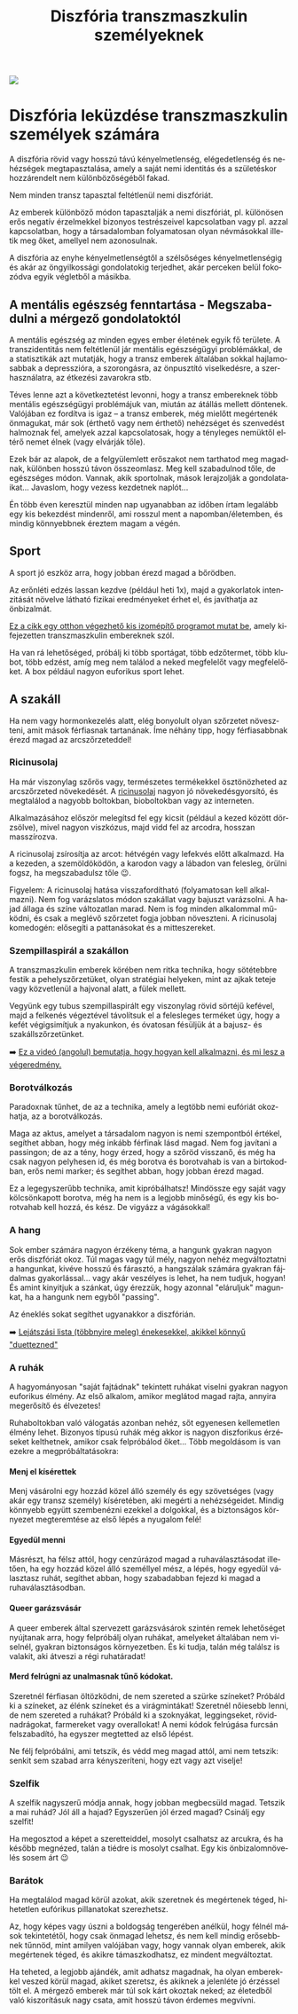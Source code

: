 ﻿---
title: "Diszfória transzmaszkulin személyeknek"
description: "Légy erős a nemi diszfória ellen! Tapasztalatok, különböző érzelmek és a szembenézés fontossága. Taktikák az átmenet kihívásainak kezelésére, segítség a közös szembenézésben."
lang: hu
---

<div class="header-image"><img src="assets/images/undraw_junior_soccer.svg" /></div>

# Diszfória leküzdése transzmaszkulin személyek számára

A diszfória rövid vagy hosszú távú kényelmetlenség, elégedetlenség és nehézségek megtapasztalása, amely a saját nemi identitás és a születéskor hozzárendelt nem különbözőségéből fakad.

Nem minden transz tapasztal feltétlenül nemi diszfóriát.

Az emberek különböző módon tapasztalják a nemi diszfóriát, pl. különösen erős negatív érzelmekkel bizonyos testrészeivel kapcsolatban vagy pl. azzal kapcsolatban, hogy a társadalomban folyamatosan olyan névmásokkal illetik meg őket, amellyel nem azonosulnak.

A diszfória az enyhe kényelmetlenségtől a szélsőséges kényelmetlenségig és akár az öngyilkossági gondolatokig terjedhet, akár perceken belül fokozódva egyik végletből a másikba.

## A mentális egészség fenntartása - Megszabadulni a mérgező gondolatoktól

A mentális egészség az minden egyes ember életének egyik fő területe. A transzidentitás nem feltétlenül jár mentális egészségügyi problémákkal, de a statisztikák azt mutatják, hogy a transz emberek általában sokkal hajlamosabbak a depresszióra, a szorongásra, az önpusztító viselkedésre, a szerhasználatra, az étkezési zavarokra stb.

Téves lenne azt a következtetést levonni, hogy a transz embereknek több mentális egészségügyi problémájuk van, miután az átállás mellett döntenek. Valójában ez fordítva is igaz – a transz emberek, még mielőtt megértenék önmagukat, már sok (érthető vagy nem érthető) nehézséget és szenvedést halmoznak fel, amelyek azzal kapcsolatosak, hogy a tényleges nemüktől eltérő nemet élnek (vagy elvárják tőle).

Ezek bár az alapok, de a felgyülemlett erőszakot nem tarthatod meg magadnak, különben hosszú távon összeomlasz. Meg kell szabadulnod tőle, de egészséges módon. Vannak, akik sportolnak, mások lerajzolják a gondolataikat... Javaslom, hogy vezess kezdetnek naplót...

Én több éven keresztül minden nap ugyanabban az időben írtam legalább egy kis bekezdést mindenről, ami rosszul ment a napomban/életemben, és mindig könnyebbnek éreztem magam a végén.

## Sport
A sport jó eszköz arra, hogy jobban érezd magad a bőrödben.

Az erőnléti edzés lassan kezdve (például heti 1x), majd a gyakorlatok intenzitását növelve látható fizikai eredményeket érhet el, és javíthatja az önbizalmát.

[Ez a cikk egy otthon végezhető kis izomépítő programot mutat be](/#/entry?id=maszkulinizalas-testedzes), amely kifejezetten transzmaszkulin embereknek szól.

Ha van rá lehetőséged, próbálj ki több sportágat, több edzőtermet, több klubot, több edzést, amíg meg nem találod a neked megfelelőt vagy megfelelőket. A box például nagyon euforikus sport lehet.

## A szakáll
Ha nem vagy hormonkezelés alatt, elég bonyolult olyan szőrzetet növeszteni, amit mások férfiasnak tartanának. Íme néhány tipp, hogy férfiasabbnak érezd magad az arcszőrzeteddel!


### Ricinusolaj
Ha már viszonylag szőrös vagy, természetes termékekkel ösztönözheted az arcszőrzeted növekedését. A [ricinusolaj](/#/entry?id=ricinusolaj) nagyon jó növekedésgyorsító, és megtalálod a nagyobb boltokban, bioboltokban vagy az interneten.

Alkalmazásához először melegítsd fel egy kicsit (például a kezed között dörzsölve), mivel nagyon viszkózus, majd vidd fel az arcodra, hosszan masszírozva.


A ricinusolaj zsírosítja az arcot: hétvégén vagy lefekvés előtt alkalmazd. Ha a kezeden, a szemöldöködön, a karodon vagy a lábadon van felesleg, örülni fogsz, ha megszabadulsz tőle 😉.


<div class="infobox warning">

Figyelem: A ricinusolaj hatása visszafordítható (folyamatosan kell alkalmazni). Nem fog varázslatos módon szakállat vagy bajuszt varázsolni. A hajad állaga és színe változatlan marad. Nem is fog minden alkalommal működni, és csak a meglévő szőrzetet fogja jobban növeszteni. A ricinusolaj komedogén: elősegíti a pattanásokat és a mitteszereket.

</div>

### Szempillaspirál a szakállon
A transzmaszkulin emberek körében nem ritka technika, hogy sötétebbre festik a pehelyszőrzetüket, olyan stratégiai helyeken, mint az ajkak teteje vagy közvetlenül a hajvonal alatt, a fülek mellett.

Vegyünk egy tubus szempillaspirált egy viszonylag rövid sörtéjű kefével, majd a felkenés végeztével távolítsuk el a felesleges terméket úgy, hogy a kefét végigsimítjuk a nyakunkon, és óvatosan fésüljük át a bajusz- és szakállszőrzetünket.

➡️ [Ez a videó (angolul) bemutatja, hogy hogyan kell alkalmazni, és mi lesz a végeredmény.](https://www.youtube.com/watch?v=vEautziRH98)

### Borotválkozás

Paradoxnak tűnhet, de az a technika, amely a legtöbb nemi eufóriát okozhatja, az a borotválkozás.

Maga az aktus, amelyet a társadalom nagyon is nemi szempontból értékel, segíthet abban, hogy még inkább férfinak lásd magad. Nem fog javítani a passingon; de az a tény, hogy érzed, hogy a szőröd visszanő, és még ha csak nagyon pelyhesen id, és még borotva és borotvahab is van a birtokodban, erős nemi marker; és segíthet abban, hogy jobban érezd magad.

Ez a legegyszerűbb technika, amit kipróbálhatsz! Mindössze egy saját vagy kölcsönkapott borotva, még ha nem is a legjobb minőségű, és egy kis borotvahab kell hozzá, és kész. De vigyázz a vágásokkal!

### A hang
Sok ember számára nagyon érzékeny téma, a hangunk gyakran nagyon erős diszfóriát okoz. Túl magas vagy túl mély, nagyon nehéz megváltoztatni a hangunkat, kivéve hosszú és fárasztó, a hangszálak számára gyakran fájdalmas gyakorlással... vagy akár veszélyes is lehet, ha nem tudjuk, hogyan! És amint kinyitjuk a szánkat, úgy érezzük, hogy azonnal "eláruljuk" magunkat, ha a hangunk nem egyből "passing".

Az éneklés sokat segíthet ugyanakkor a diszfórián.

➡️ [Lejátszási lista (többnyire meleg) énekesekkel, akikkel könnyű "duettezned"](https://www.youtube.com/playlist?list=PLA66OD37C5XEU-JgbooLv-kxL9SMJ2Cco)

### A ruhák

A hagyományosan "saját fajtádnak" tekintett ruhákat viselni gyakran nagyon euforikus élmény. Az első alkalom, amikor meglátod magad rajta, annyira megerősítő és élvezetes!

Ruhaboltokban való válogatás azonban nehéz, sőt egyenesen kellemetlen élmény lehet. Bizonyos típusú ruhák még akkor is nagyon diszforikus érzéseket kelthetnek, amikor csak felpróbálod őket... Több megoldásom is van ezekre a megpróbáltatásokra:

#### Menj el kísérettek

Menj vásárolni egy hozzád közel álló személy és egy szövetséges (vagy akár egy transz személy) kíséretében, aki megérti a nehézségeidet. Mindig könnyebb együtt szembenézni ezekkel a dolgokkal, és a biztonságos környezet megteremtése az első lépés a nyugalom felé!

#### Egyedül menni

Másrészt, ha félsz attól, hogy cenzúrázod magad a ruhaválasztásodat illetően, ha egy hozzád közel álló személlyel mész, a lépés, hogy egyedül választasz ruhát, segíthet abban, hogy szabadabban fejezd ki magad a ruhaválasztásodban.

#### Queer garázsvásár

A queer emberek által szervezett garázsvásárok szintén remek lehetőséget nyújtanak arra, hogy felpróbálj olyan ruhákat, amelyeket általában nem viselnél, gyakran biztonságos környezetben. És ki tudja, talán még találsz is valakit, aki átveszi a régi ruhatáradat!

#### Merd felrúgni az unalmasnak tűnő kódokat.

Szeretnél férfiasan öltözködni, de nem szereted a szürke színeket? Próbáld ki a színeket, az élénk színeket és a virágmintákat! Szeretnél nőiesebb lenni, de nem szereted a ruhákat? Próbáld ki a szoknyákat, leggingseket, rövidnadrágokat, farmereket vagy overallokat! A nemi kódok felrúgása furcsán felszabadító, ha egyszer megtetted az első lépést.


Ne félj felpróbálni, ami tetszik, és védd meg magad attól, ami nem tetszik: senkit sem szabad arra kényszeríteni, hogy ezt vagy azt viselje!

### Szelfik

A szelfik nagyszerű módja annak, hogy jobban megbecsüld magad. Tetszik a mai ruhád? Jól áll a hajad? Egyszerűen jól érzed magad? Csinálj egy szelfit!

Ha megosztod a képet a szeretteiddel, mosolyt csalhatsz az arcukra, és ha később megnézed, talán a tiédre is mosolyt csalhat. Egy kis önbizalomnövelés sosem árt 😉

### Barátok

Ha megtalálod magad körül azokat, akik szeretnek és megértenek téged, hihetetlen eufórikus pillanatokat szerezhetsz.

Az, hogy képes vagy úszni a boldogság tengerében anélkül, hogy félnél mások tekintetétől, hogy csak önmagad lehetsz, és nem kell mindig erősebbnek tűnnöd, mint amilyen valójában vagy, hogy vannak olyan emberek, akik megértenek téged, és akikre támaszkodhatsz, ez mindent megváltoztat.

Ha teheted, a legjobb ajándék, amit adhatsz magadnak, ha olyan emberekkel veszed körül magad, akiket szeretsz, és akiknek a jelenléte jó érzéssel tölt el. A mérgező emberek már túl sok kárt okoztak neked; az életedből való kiszorításuk nagy csata, amit hosszú távon érdemes megvívni.






